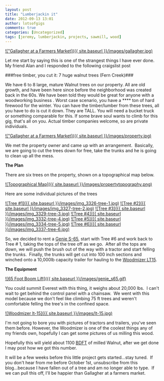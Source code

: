 ```yaml
---
layout: post
title: "Lumberjackin it"
date: 2012-09-13 13:01
author: lotsofgigs
comments: true
categories: [Uncategorized]
tags: [jeremy, lumberjackin, projects, sawmill, wood]
---
```


<a href="{{ site.baseurl }}/images/gallagher.jpg">!["Gallagher at a Farmers Market]({{ site.baseurl }}/images/gallagher.jpg)</a>


Let me start by saying this is one of the strangest things I have ever done.
My friend Alan and I responded to the following craigslist post

###free timber, you cut it: 7 huge walnut trees (Fern Creek)###

We have 6 to 8 large, mature Walnut trees on our property. All are old growth, and have been here since before the neighborhood was created back in the 60s. We have been told they would be great for anyone with a woodworking business . Worst case scenario, you have a **** ton of hard firewood for the winter. You can have the timber/lumber from these trees, all you have to do is cut it down. They are TALL. You will need a bucket truck or something comparable for this. If some brave soul wants to climb for this gig, that's all on you. Actual timber companies welcome, so are private individuals.




<a href="{{ site.baseurl }}/images/property.jpg">!["Gallagher at a Farmers Market]({{ site.baseurl }}/images/property.jpg)</a>

We met the property owner and came up with an arrangement.  Basically, we are going to cut the trees down for free, take the trunks and he is going to clean up all the mess.

**The Plan**

There are six trees on the property, shown on a topographical map below.

<a href="{{ site.baseurl }}/images/propertytopography.png">![Topographical Map]({{ site.baseurl }}/images/propertytopography.png)</a>

Here are some individual pictures of the trees

<a href="{{ site.baseurl }}/images/img_3326-tree-1.jpg">![Tree #1]({{ site.baseurl }}/images/img_3326-tree-1.jpg)</a>
<a href="{{ site.baseurl }}/images/img_3327-tree-2.jpg">![Tree #2]({{ site.baseurl }}/images/img_3327-tree-2.jpg)</a>
<a href="{{ site.baseurl }}/images/img_3329-tree-3.jpg">![Tree #3]({{ site.baseurl }}/images/img_3329-tree-3.jpg)</a>
<a href="{{ site.baseurl }}/images/img_3332-tree-4.jpg">![Tree #4]({{ site.baseurl }}/images/img_3332-tree-4.jpg)</a>
<a href="{{ site.baseurl }}/images/img_3334-tree-5.jpg">![Tree #5]({{ site.baseurl }}/images/img_3334-tree-5.jpg)</a>
<a href="{{ site.baseurl }}/images/img_3337-tree-6.jpg">![Tree #6]({{ site.baseurl }}/images/img_3337-tree-6.jpg)</a>

So, we decided to rent a [Genie S-65](http://www.google.com/url?sa=t&amp;rct=j&amp;q=&amp;esrc=s&amp;source=web&amp;cd=1&amp;ved=0CB8QFjAA&amp;url=http%3A%2F%2Fwww.genielift.com%2Fen%2Fproducts%2Fnew-equipment%2Fboom-lifts%2Ftelescopic-booms%2Fs60x-s65%2Findex.htm&amp;ei=HAxSUN-JG4um8ASP_IHoDA&amp;usg=AFQjCNH1Ehl-Gkxa5ZRdlXmMKFSeb7id9g&amp;sig2=nzM0FxhSAnYVuI2luxEkjQ), start with Tree #6 and work back to Tree # 1, taking the tops of the tree off as we go.  After all the tops are down, we will push the brush out of the way with a tractor and start felling the trunks.  Finally, the trunks will get cut into 100 inch sections and winched onto a 10,000lb capacity trailer for hauling to the [Woodmizer LT15](http://www.google.com/url?sa=t&amp;rct=j&amp;q=&amp;esrc=s&amp;source=web&amp;cd=1&amp;cad=rja&amp;ved=0CCoQFjAA&amp;url=http%3A%2F%2Fwww.woodmizer.com%2Fus%2FPortableEquipment%2FManualSawmills%2FLT15Sawmill.aspx&amp;ei=tAxSUP2-JYf88QSn04HoDg&amp;usg=AFQjCNEFKiBSyEtPby5RBi0g1UWXPmxZOA&amp;sig2=fAIx088U3hHXP0bKL83fhA).

**The Equipment**

<a href="{{ site.baseurl }}/images/genie_s65.gif">![65 Foot Boom Lift]({{ site.baseurl }}/images/genie_s65.gif)</a>

You could summit Everest with this thing, it weighs about 20,000 lbs.  I can't wait to get behind the control panel with a chainsaw.  We went with this model because we don't feel like climbing 75 ft trees and weren't comfortable felling the tree's in the confined space.

<a href="{{ site.baseurl }}/images/lt-15.jpg">![Woodmizer lt-15]({{ site.baseurl }}/images/lt-15.jpg)</a>


I'm not going to bore you with pictures of tractors and trailers, you've seen them before. However, the Woodmizer is one of the coolest things any of my friends own, hopefully I can get some pictures of us milling this wood.

Hopefully this will yield about 1100 [BDFT](http://en.wikipedia.org/wiki/Board_foot) of milled Walnut, after we get done I may post how we got this number.

It will be a few weeks before this little project gets started...stay tuned.  If you don't hear from me before October 1st, unsubscribe from this blog...because I have fallen out of a tree and am no longer able to type.  If we can pull this off, I'll be happier than Gallagher at a farmers market.


